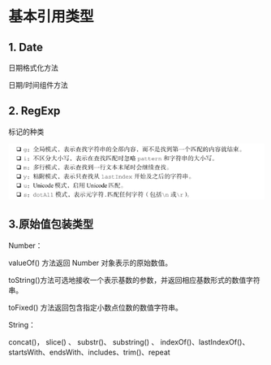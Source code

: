 # 基本引用类型

## 1. Date

日期格式化方法

日期/时间组件方法

## 2. RegExp

标记的种类

![image-20210126173701906](../assets/image-20210126173701906.png)

## 3.原始值包装类型

Number：

valueOf() 方法返回 Number 对象表示的原始数值。

 toString()方法可选地接收一个表示基数的参数，并返回相应基数形式的数值字符串。

toFixed() 方法返回包含指定小数点位数的数值字符串。

String：

 concat()， slice() 、 substr()、 substring() 、 indexOf()、lastIndexOf()、startsWith、endsWith、includes、trim()、repeat